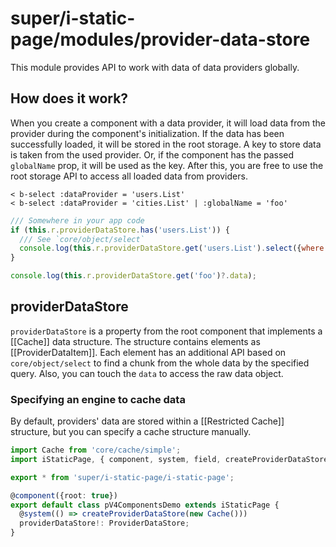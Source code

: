 # super/i-static-page/modules/provider-data-store

This module provides API to work with data of data providers globally.

## How does it work?

When you create a component with a data provider, it will load data from the provider during the component's initialization.
If the data has been successfully loaded, it will be stored in the root storage.
A key to store data is taken from the used provider. Or, if the component has the passed `globalName` prop,
it will be used as the key. After this, you are free to use the root storage API to access all loaded data from providers.

```
< b-select :dataProvider = 'users.List'
< b-select :dataProvider = 'cities.List' | :globalName = 'foo'
```

```js
/// Somewhere in your app code
if (this.r.providerDataStore.has('users.List')) {
  /// See `core/object/select`
  console.log(this.r.providerDataStore.get('users.List').select({where: {id: 1}}));
}

console.log(this.r.providerDataStore.get('foo')?.data);
```

## providerDataStore

`providerDataStore` is a property from the root component that implements a [[Cache]] data structure.
The structure contains elements as [[ProviderDataItem]]. Each element has an additional API based on `core/object/select`
to find a chunk from the whole data by the specified query. Also, you can touch the `data` to access the raw data object.

### Specifying an engine to cache data

By default, providers' data are stored within a [[Restricted Cache]] structure, but you can specify a cache structure manually.

```typescript
import Cache from 'core/cache/simple';
import iStaticPage, { component, system, field, createProviderDataStore, ProviderDataStore } from 'super/i-static-page/i-static-page';

export * from 'super/i-static-page/i-static-page';

@component({root: true})
export default class pV4ComponentsDemo extends iStaticPage {
  @system(() => createProviderDataStore(new Cache()))
  providerDataStore!: ProviderDataStore;
}
```
